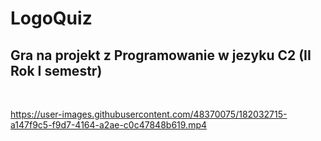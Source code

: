 # **LogoQuiz**
## Gra na projekt z Programowanie w jezyku C2 (II Rok I semestr)

&nbsp;

https://user-images.githubusercontent.com/48370075/182032715-a147f9c5-f9d7-4164-a2ae-c0c47848b619.mp4

